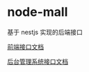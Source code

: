 # node-mall

基于 nestjs 实现的后端接口

[前端接口文档](https://mi.zhanggin.work/api-docs)

[后台管理系统接口文档](https://doc.zhanggin.work/api-docs)
